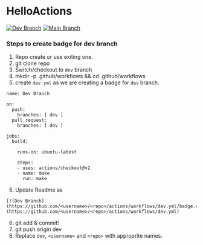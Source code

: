 # HelloActions

[![Dev Branch](https://github.com/mrprajesh/HelloActions/actions/workflows/dev.yml/badge.svg)](https://github.com/mrprajesh/HelloActions/actions/workflows/dev.yml)
[![Main Branch](https://github.com/mrprajesh/HelloActions/actions/workflows/main.yml/badge.svg)](https://github.com/mrprajesh/HelloActions/actions/workflows/main.yml)

### Steps to create badge for dev branch
1. Repo create or use exiting one.
2. git clone repo
3. Switch/checkout to `dev` branch
4. mkdir -p .github/workflows && cd .github/workflows
5. create `dev.yml` as we are creating a badge for `dev` branch. 
```
name: Dev Branch

on:
  push:
    branches: [ dev ]
  pull_request:
    branches: [ dev ]

jobs:
  build:

    runs-on: ubuntu-latest

    steps:
    - uses: actions/checkout@v2
    - name: make
      run: make
```
5. Update Readme as 
 ```
 [![Dev Branch](https://github.com/<username>/<repo>/actions/workflows/dev.yml/badge.svg)](https://github.com/<username>/<repo>/actions/workflows/dev.yml)
 ```
6. git add & commit!
7. git push origin dev 
8. Replace `dev`, `<username>` and `<repo>` with approprite names.
